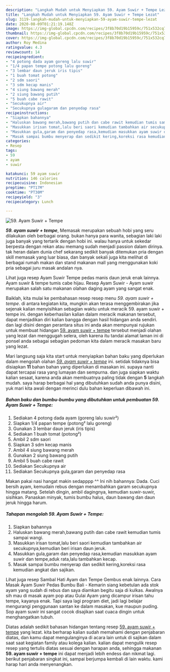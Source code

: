 ```yaml
---
description: "Langkah Mudah untuk Menyiapkan 59. Ayam Suwir + Tempe Lezat"
title: "Langkah Mudah untuk Menyiapkan 59. Ayam Suwir + Tempe Lezat"
slug: 3119-langkah-mudah-untuk-menyiapkan-59-ayam-suwir-tempe-lezat
date: 2020-08-09T01:21:19.148Z
image: https://img-global.cpcdn.com/recipes/3f8b70d19b15959c/751x532cq70/59-ayam-suwir-tempe-foto-resep-utama.jpg
thumbnail: https://img-global.cpcdn.com/recipes/3f8b70d19b15959c/751x532cq70/59-ayam-suwir-tempe-foto-resep-utama.jpg
cover: https://img-global.cpcdn.com/recipes/3f8b70d19b15959c/751x532cq70/59-ayam-suwir-tempe-foto-resep-utama.jpg
author: Roy Medina
ratingvalue: 4.3
reviewcount: 14
recipeingredient:
- "4 potong dada ayam goreng lalu suwir"
- "1/4 papan tempe potong lalu goreng"
- "3 lembar daun jeruk iris tipis"
- "1 buah tomat potong"
- "2 sdm saori"
- "3 sdm kecap manis"
- "4 siung bawang merah"
- "2 siung bawang putih"
- "5 buah cabe rawit"
- "Secukupnya air"
- "Secukupnya gulagaram dan penyedap rasa"
recipeinstructions:
- "Siapkan bahannya"
- "Haluskan bawang merah,bawang putih dan cabe rawit kemudian tumis sampai wangi."
- "Masukkan irisan tomat,lalu beri saori kemudian tambahkan air secukupnya,kemudian beri irisan daun jeruk."
- "Masukkan gula,garam dan penyedap rasa,kemudian masukkan ayam suwir dan tempe,aduk rata,lalu tambahkan kecap."
- "Masak sampai bumbu menyerap dan sedikit kering,koreksi rasa kemudian angkat dan sajikan."
categories:
- Resep
tags:
- 59
- ayam
- suwir

katakunci: 59 ayam suwir 
nutrition: 146 calories
recipecuisine: Indonesian
preptime: "PT17M"
cooktime: "PT30M"
recipeyield: "3"
recipecategory: Lunch

---
```



![59. Ayam Suwir + Tempe](https://img-global.cpcdn.com/recipes/3f8b70d19b15959c/751x532cq70/59-ayam-suwir-tempe-foto-resep-utama.jpg)

<b><i>59. ayam suwir + tempe</i></b>, Memasak merupakan sebuah hobi yang seru dilakukan oleh berbagai orang. bukan hanya para wanita, sebagian laki laki juga banyak yang tertarik dengan hobi ini. walau hanya untuk sekedar berpesta dengan rekan atau memang sudah menjadi passion dalam dirinya. tak heran dalam dunia chef sekarang sedikit banyak ditemukan pria dengan skill memasak yang luar biasa, dan banyak sekali juga kita melihat di berbagai rumah makan dan stand makanan mall yang menggunakan koki pria sebagai juru masak andalan nya.

Lihat juga resep Ayam Suwir Tempe pedas manis daun jeruk enak lainnya. Ayam suwir &amp; tempe tumis cabe hijau. Resep Ayam Suwir - Ayam suwir merupakan salah satu makanan olahan daging ayam yang sangat enak.

Baiklah, kita mulai ke pembahasan resep resep menu <i>59. ayam suwir + tempe</i>. di antara kegiatan kita, mungkin akan terasa menggembirakan jika sejenak kalian menyisihkan sebagian waktu untuk meracik 59. ayam suwir + tempe ini. dengan keberhasilan kalian dalam meracik makanan tersebut, dapat menjadikan diri kalian bangga dengan hasil hidangan anda sendiri. dan lagi disini dengan perantara situs ini anda akan mempunyai rujukan untuk membuat hidangan <u>59. ayam suwir + tempe</u> tersebut menjadi olahan yang lezat dan menggugah selera, oleh karena itu tandai alamat laman ini di ponsel anda sebagai sebagian pedoman kita dalam meracik masakan baru yang lezat.


Mari langsung saja kita start untuk menyiapkan bahan baku yang diperlukan dalam mengolah olahan <u><i>59. ayam suwir + tempe</i></u> ini. setidak tidaknya bisa disiapkan <b>11</b> bahan bahan yang diperlukan di masakan ini. supaya nanti dapat tercapai rasa yang lumayan dan sempurna. dan juga siapkan waktu kalian sesaat, karena anda akan membuatnya paling tidak dengan <b>5</b> langkah mudah. saya harap berbagai hal yang dibutuhkan sudah anda punya disini, yuk mari kita awali dengan merinci dulu bahan keperluan dibawah ini.

<!--inarticleads1-->

##### Bahan baku dan bumbu-bumbu yang dibutuhkan untuk pembuatan 59. Ayam Suwir + Tempe:

1. Sediakan 4 potong dada ayam (goreng lalu suwir²)
1. Siapkan 1/4 papan tempe (potong² lalu goreng)
1. Gunakan 3 lembar daun jeruk (iris tipis)
1. Sediakan 1 buah tomat (potong²)
1. Ambil 2 sdm saori
1. Siapkan 3 sdm kecap manis
1. Ambil 4 siung bawang merah
1. Gunakan 2 siung bawang putih
1. Ambil 5 buah cabe rawit
1. Sediakan Secukupnya air
1. Sediakan Secukupnya gula,garam dan penyedap rasa


Makan pakai nasi hangat makin sedapppp ^^ Ini nih bahannya: Dada. Cuci bersih ayam, kemudain rebus dengan menambahkan garam secukupnya hingga matang. Setelah dingin, ambil dagingnya, kemudian suwir-suwir, sisihkan. Panaskan minyak, tumis bumbu halus, daun bawang dan daun jeruk hingga harum. 

<!--inarticleads2-->

##### Tahapan mengolah 59. Ayam Suwir + Tempe:

1. Siapkan bahannya
1. Haluskan bawang merah,bawang putih dan cabe rawit kemudian tumis sampai wangi.
1. Masukkan irisan tomat,lalu beri saori kemudian tambahkan air secukupnya,kemudian beri irisan daun jeruk.
1. Masukkan gula,garam dan penyedap rasa,kemudian masukkan ayam suwir dan tempe,aduk rata,lalu tambahkan kecap.
1. Masak sampai bumbu menyerap dan sedikit kering,koreksi rasa kemudian angkat dan sajikan.


Lihat juga resep Sambal Hati Ayam dan Tempe Gembus enak lainnya. Cara Masak Ayam Suwir Pedas Bumbu Bali - Kemarin siang kebetulan ada stok ayam yang sudah di rebus dan saya diamkan begitu saja di kulkas. Awalnya sih mau di masak ayam pop atau Gulai Ayam yang dicampur irisan tahu tempe, kayanya enak. Tapi saya lagi program diet, jadi lagi belajar mengurangi penggunaan santan ke dalam masakan, kue maupun puding. Sop ayam suwir ini sangat cocok disajikan saat cuaca dingin untuk menghangatkan tubuh. 

Diatas adalah sedikit bahasan hidangan tentang resep <u>59. ayam suwir + tempe</u> yang lezat. kita berharap kalian sudah memahami dengan penjabaran diatas, dan kamu dapat mengulanginya di acara lain untuk di sajikan dalam saat saat kegiatan family atau kolega kalian. kalian dapat mengulik resep resep yang tertulis diatas sesuai dengan harapan anda, sehingga makanan <b>59. ayam suwir + tempe</b> ini dapat menjadi lebih endess dan nikmat lagi. berikut penjabaran singkat ini, sampai berjumpa kembali di lain waktu. kami harap hari anda menyenangkan.
